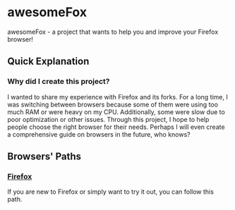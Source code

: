 # awesomeFox
awesomeFox - a project that wants to help you and improve your Firefox browser!

## Quick Explanation
### Why did I create this project?
I wanted to share my experience with Firefox and its forks. For a long time, I was switching between browsers because some of them were using too much RAM or were heavy on my CPU. Additionally, some were slow due to poor optimization or other issues. Through this project, I hope to help people choose the right browser for their needs. Perhaps I will even create a comprehensive guide on browsers in the future, who knows?

## Browsers' Paths
### [Firefox](https://google.com) 
If you are new to Firefox or simply want to try it out, you can follow this path.
###

